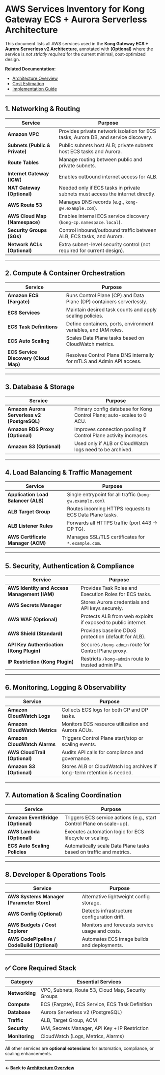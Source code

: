 # AWS Services Inventory for Kong Gateway ECS + Aurora Serverless Architecture

This document lists all AWS services used in the **Kong Gateway ECS + Aurora Serverless v2 Architecture**, annotated with **(Optional)** where the service is *not strictly required* for the current minimal, cost-optimized design.

**Related Documentation:**
- [Architecture Overview](./README.md)
- [Cost Estimation](./COST-ESTIMATION.md)
- [Implementation Guide](./Implementation/README.md)

---

## 1. Networking & Routing

| Service | Purpose |
|----------|----------|
| **Amazon VPC** | Provides private network isolation for ECS tasks, Aurora DB, and service discovery. |
| **Subnets (Public & Private)** | Public subnets host ALB; private subnets host ECS tasks and Aurora. |
| **Route Tables** | Manage routing between public and private subnets. |
| **Internet Gateway (IGW)** | Enables outbound internet access for ALB. |
| **NAT Gateway (Optional)** | Needed only if ECS tasks in private subnets must access the internet directly. |
| **AWS Route 53** | Manages DNS records (e.g., `kong-gw.example.com`). |
| **AWS Cloud Map (Namespace)** | Enables internal ECS service discovery (`kong-cp.namespace.local`). |
| **Security Groups (SGs)** | Control inbound/outbound traffic between ALB, ECS tasks, and Aurora. |
| **Network ACLs (Optional)** | Extra subnet-level security control (not required for current design). |

---

## 2. Compute & Container Orchestration

| Service | Purpose |
|----------|----------|
| **Amazon ECS (Fargate)** | Runs Control Plane (CP) and Data Plane (DP) containers serverlessly. |
| **ECS Services** | Maintain desired task counts and apply scaling policies. |
| **ECS Task Definitions** | Define containers, ports, environment variables, and IAM roles. |
| **ECS Auto Scaling** | Scales Data Plane tasks based on CloudWatch metrics. |
| **ECS Service Discovery (Cloud Map)** | Resolves Control Plane DNS internally for mTLS and Admin API access. |

---

## 3. Database & Storage

| Service | Purpose |
|----------|----------|
| **Amazon Aurora Serverless v2 (PostgreSQL)** | Primary config database for Kong Control Plane; auto-scales to 0 ACU. |
| **Amazon RDS Proxy (Optional)** | Improves connection pooling if Control Plane activity increases. |
| **Amazon S3 (Optional)** | Used only if ALB or CloudWatch logs need to be archived. |

---

## 4. Load Balancing & Traffic Management

| Service | Purpose |
|----------|----------|
| **Application Load Balancer (ALB)** | Single entrypoint for all traffic (`kong-gw.example.com`). |
| **ALB Target Group** | Routes incoming HTTPS requests to ECS Data Plane tasks. |
| **ALB Listener Rules** | Forwards all HTTPS traffic (port 443 → DP TG). |
| **AWS Certificate Manager (ACM)** | Manages SSL/TLS certificates for `*.example.com`. |

---

## 5. Security, Authentication & Compliance

| Service | Purpose |
|----------|----------|
| **AWS Identity and Access Management (IAM)** | Provides Task Roles and Execution Roles for ECS tasks. |
| **AWS Secrets Manager** | Stores Aurora credentials and API keys securely. |
| **AWS WAF (Optional)** | Protects ALB from web exploits if exposed to public internet. |
| **AWS Shield (Standard)** | Provides baseline DDoS protection (default for ALB). |
| **API Key Authentication (Kong Plugin)** | Secures `/kong-admin` route for Control Plane proxy. |
| **IP Restriction (Kong Plugin)** | Restricts `/kong-admin` route to trusted admin IPs. |

---

## 6. Monitoring, Logging & Observability

| Service | Purpose |
|----------|----------|
| **Amazon CloudWatch Logs** | Collects ECS logs for both CP and DP tasks. |
| **Amazon CloudWatch Metrics** | Monitors ECS resource utilization and Aurora ACUs. |
| **Amazon CloudWatch Alarms** | Triggers Control Plane start/stop or scaling events. |
| **AWS CloudTrail (Optional)** | Audits API calls for compliance and governance. |
| **Amazon S3 (Optional)** | Stores ALB or CloudWatch log archives if long-term retention is needed. |

---

## 7. Automation & Scaling Coordination

| Service | Purpose |
|----------|----------|
| **Amazon EventBridge (Optional)** | Triggers ECS service actions (e.g., start Control Plane on scale-up). |
| **AWS Lambda (Optional)** | Executes automation logic for ECS lifecycle or scaling. |
| **ECS Auto Scaling Policies** | Automatically scale Data Plane tasks based on traffic and metrics. |

---

## 8. Developer & Operations Tools

| Service | Purpose |
|----------|----------|
| **AWS Systems Manager (Parameter Store)** | Alternative lightweight config storage. |
| **AWS Config (Optional)** | Detects infrastructure configuration drift. |
| **AWS Budgets / Cost Explorer** | Monitors and forecasts service usage and costs. |
| **AWS CodePipeline / CodeBuild (Optional)** | Automates ECS image builds and deployments. |

---

## ✅ Core Required Stack

| Category | Essential Services |
|-----------|--------------------|
| **Networking** | VPC, Subnets, Route 53, Cloud Map, Security Groups |
| **Compute** | ECS (Fargate), ECS Service, ECS Task Definition |
| **Database** | Aurora Serverless v2 (PostgreSQL) |
| **Traffic** | ALB, Target Group, ACM |
| **Security** | IAM, Secrets Manager, API Key + IP Restriction |
| **Monitoring** | CloudWatch (Logs, Metrics, Alarms) |

All other services are **optional extensions** for automation, compliance, or scaling enhancements.

---

**← Back to [Architecture Overview](./README.md)**
